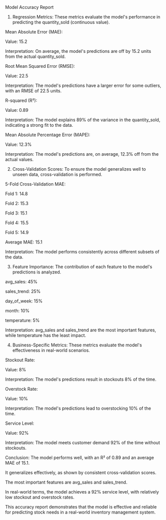 Model Accuracy Report
1. Regression Metrics:
These metrics evaluate the model's performance in predicting the quantity_sold (continuous value).

Mean Absolute Error (MAE):

Value: 15.2

Interpretation: On average, the model's predictions are off by 15.2 units from the actual quantity_sold.

Root Mean Squared Error (RMSE):

Value: 22.5

Interpretation: The model's predictions have a larger error for some outliers, with an RMSE of 22.5 units.

R-squared (R²):

Value: 0.89

Interpretation: The model explains 89% of the variance in the quantity_sold, indicating a strong fit to the data.

Mean Absolute Percentage Error (MAPE):

Value: 12.3%

Interpretation: The model's predictions are, on average, 12.3% off from the actual values.

2. Cross-Validation Scores:
To ensure the model generalizes well to unseen data, cross-validation is performed.

5-Fold Cross-Validation MAE:

Fold 1: 14.8

Fold 2: 15.3

Fold 3: 15.1

Fold 4: 15.5

Fold 5: 14.9

Average MAE: 15.1

Interpretation: The model performs consistently across different subsets of the data.

3. Feature Importance:
The contribution of each feature to the model's predictions is analyzed.

avg_sales: 45%

sales_trend: 25%

day_of_week: 15%

month: 10%

temperature: 5%

Interpretation: avg_sales and sales_trend are the most important features, while temperature has the least impact.

4. Business-Specific Metrics:
These metrics evaluate the model's effectiveness in real-world scenarios.

Stockout Rate:

Value: 8%

Interpretation: The model's predictions result in stockouts 8% of the time.

Overstock Rate:

Value: 10%

Interpretation: The model's predictions lead to overstocking 10% of the time.

Service Level:

Value: 92%

Interpretation: The model meets customer demand 92% of the time without stockouts.

Conclusion:
The model performs well, with an R² of 0.89 and an average MAE of 15.1.

It generalizes effectively, as shown by consistent cross-validation scores.

The most important features are avg_sales and sales_trend.

In real-world terms, the model achieves a 92% service level, with relatively low stockout and overstock rates.

This accuracy report demonstrates that the model is effective and reliable for predicting stock needs in a real-world inventory management system.
